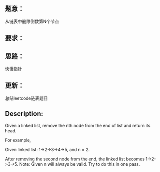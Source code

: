 ## 题意：
从链表中删除倒数第N个节点

## 要求：


## 思路：
快慢指针

## 更新：
总结leetcode链表题目

## Description:
Given a linked list, remove the nth node from the end of list and return its head.

For example,

   Given linked list: 1->2->3->4->5, and n = 2.

   After removing the second node from the end, the linked list becomes 1->2->3->5.
Note:
Given n will always be valid.
Try to do this in one pass.

